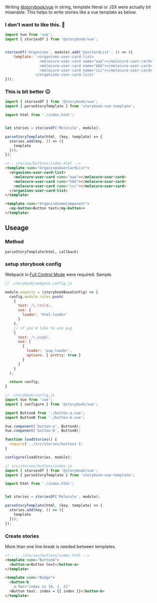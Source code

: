 Writing [@storybook/vue](https://www.npmjs.com/package/@storybook/vue) in string, template literal or JSX were actually bit miserable. This helps to write stories like a vue template as below.

### I don't want to like this. 🙁
```js
import Vue from 'vue';
import { storiesOf } from '@storybook/vue';


storiesOf('Organisms', module).add('UserCardList', () => ({
    template: `<organisms-user-card-list>
                <molecure-user-card name="aaa"></molecure-user-card>
                <molecure-user-card name="bbb"></molecure-user-card>
                <molecure-user-card name="ccc"></molecure-user-card>
              </organisms-user-card-list>`
}));
```

### This is bit better 😐
```js
import { storiesOf } from '@storybook/vue';
import { parseStoryTemplate } from 'storybook-vue-template';

import html from './index.html';


let stories = storiesOf('Molecule', module);

parseStoryTemplate(html, (key, template) => {
  stories.add(key, () => ({
    template
  }));
});
```

```html
<!-- stories/buttons/index.html -->
<template name="OrganismsUserCardList">
  <organisms-user-card-list>
    <molecure-user-card name="aaa"></molecure-user-card>
    <molecure-user-card name="bbb"></molecure-user-card>
    <molecure-user-card name="ccc"></molecure-user-card>
  </organisms-user-card-list>
</template>

<template name="OrganismSomeComponent">
  <my-button>Button text</my-button>>
</template>
```



## Useage
### Method
`parseStoryTemplate(html, callback)`  


### setup storybook config
Webpack in [Full Control Mode](https://storybook.js.org/configurations/custom-webpack-config#full-control-mode) were required.
Sample.

```js
// .storybook/webpack.config.js

module.exports = (storybookBaseConfig) => {
  config.module.rules.push(
    {
      test: /\.html$/,
      use: {
        loader: 'html-loader'
      }
    },
    // if you'd like to use pug
    {
      test: /\.pug$/,
      use: [
        {
          loader: 'pug-loader',
          options: { pretty: true }
        }
      ]
    }
  );

  return config;
}
```

```js
// .storybook/config.js
import Vue from 'vue';
import { configure } from '@storybook/vue';

import ButtonA from './button-a.vue';
import ButtonB from './button-b.vue';

Vue.component('button-a', ButtonA);
Vue.component('button-b', ButtonB);

function loadStories() {
  require('../src/stories/buttons');
}

configure(loadStories, module);
```

```js
// src/stories/buttons/index.js
import { storiesOf } from '@storybook/vue';
import { parseStoryTemplate } from 'storybook-vue-template';

import html from './index.html';


let stories = storiesOf('Molecule', module);

parseStoryTemplate(html, (key, template) => {
  stories.add(key, () => ({
    template
  }));
});
```

### Create stories
More than one line break is needed between templates.

```html
<!-- .../stories/buttons/index.html -->
<template name="ButtonA">
  <button-a>Button text</button-a>
</template>

<template name="Badge">
  <button-b
    v-for="index in [0, 1, 2]"
  >Button text. index = {{ index }}</button-b>
</template>
```

